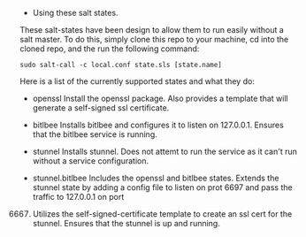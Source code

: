 * Using these salt states.

These salt-states have been design to allow them to run easily without a salt
master.  To do this, simply clone this repo to your machine, cd into the
cloned repo, and the run the following command:

    sudo salt-call -c local.conf state.sls [state.name]

Here is a list of the currently supported states and what they do:

* openssl
Install the openssl package.  Also provides a template that will generate a
self-signed ssl certificate.

* bitlbee
Installs bitlbee and configures it to listen on 127.0.0.1.  Ensures that the
bitlbee service is running.

* stunnel
Installs stunnel.  Does not attemt to run the service as it can't run without a
service configuration.

* stunnel.bitlbee
Includes the openssl and bitlbee states.  Extends the stunnel state by adding a
config file to listen on prot 6697 and pass the traffic to 127.0.0.1 on port
6667.  Utilizes the self-signed-certificate template to create an ssl cert for
the stunnel.  Ensures that the stunnel is up and running.

